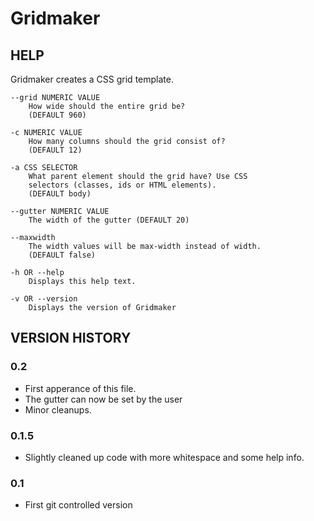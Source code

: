 Gridmaker
=========

HELP
----
Gridmaker creates a CSS grid template.
	
	--grid NUMERIC VALUE
		How wide should the entire grid be?
		(DEFAULT 960)
	
	-c NUMERIC VALUE
		How many columns should the grid consist of?
		(DEFAULT 12)
	
	-a CSS SELECTOR
		What parent element should the grid have? Use CSS
		selectors (classes, ids or HTML elements).
		(DEFAULT body)
	
	--gutter NUMERIC VALUE
		The width of the gutter (DEFAULT 20)
	
	--maxwidth
		The width values will be max-width instead of width.
		(DEFAULT false)
	
	-h OR --help
		Displays this help text.
	
	-v OR --version
		Displays the version of Gridmaker

VERSION HISTORY
---------------

### 0.2
* First apperance of this file.
* The gutter can now be set by the user
* Minor cleanups.

### 0.1.5
* Slightly cleaned up code with more whitespace and some help info.

### 0.1
* First git controlled version
